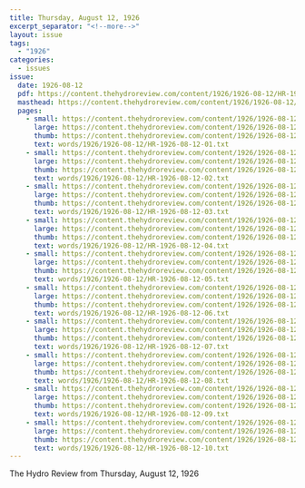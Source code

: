 ```yaml
---
title: Thursday, August 12, 1926
excerpt_separator: "<!--more-->"
layout: issue
tags:
  - "1926"
categories:
  - issues
issue:
  date: 1926-08-12
  pdf: https://content.thehydroreview.com/content/1926/1926-08-12/HR-1926-08-12.pdf
  masthead: https://content.thehydroreview.com/content/1926/1926-08-12/masthead/HR-1926-08-12.jpg
  pages:
    - small: https://content.thehydroreview.com/content/1926/1926-08-12/small/HR-1926-08-12-01.jpg
      large: https://content.thehydroreview.com/content/1926/1926-08-12/large/HR-1926-08-12-01.jpg
      thumb: https://content.thehydroreview.com/content/1926/1926-08-12/thumbnails/HR-1926-08-12-01.jpg
      text: words/1926/1926-08-12/HR-1926-08-12-01.txt
    - small: https://content.thehydroreview.com/content/1926/1926-08-12/small/HR-1926-08-12-02.jpg
      large: https://content.thehydroreview.com/content/1926/1926-08-12/large/HR-1926-08-12-02.jpg
      thumb: https://content.thehydroreview.com/content/1926/1926-08-12/thumbnails/HR-1926-08-12-02.jpg
      text: words/1926/1926-08-12/HR-1926-08-12-02.txt
    - small: https://content.thehydroreview.com/content/1926/1926-08-12/small/HR-1926-08-12-03.jpg
      large: https://content.thehydroreview.com/content/1926/1926-08-12/large/HR-1926-08-12-03.jpg
      thumb: https://content.thehydroreview.com/content/1926/1926-08-12/thumbnails/HR-1926-08-12-03.jpg
      text: words/1926/1926-08-12/HR-1926-08-12-03.txt
    - small: https://content.thehydroreview.com/content/1926/1926-08-12/small/HR-1926-08-12-04.jpg
      large: https://content.thehydroreview.com/content/1926/1926-08-12/large/HR-1926-08-12-04.jpg
      thumb: https://content.thehydroreview.com/content/1926/1926-08-12/thumbnails/HR-1926-08-12-04.jpg
      text: words/1926/1926-08-12/HR-1926-08-12-04.txt
    - small: https://content.thehydroreview.com/content/1926/1926-08-12/small/HR-1926-08-12-05.jpg
      large: https://content.thehydroreview.com/content/1926/1926-08-12/large/HR-1926-08-12-05.jpg
      thumb: https://content.thehydroreview.com/content/1926/1926-08-12/thumbnails/HR-1926-08-12-05.jpg
      text: words/1926/1926-08-12/HR-1926-08-12-05.txt
    - small: https://content.thehydroreview.com/content/1926/1926-08-12/small/HR-1926-08-12-06.jpg
      large: https://content.thehydroreview.com/content/1926/1926-08-12/large/HR-1926-08-12-06.jpg
      thumb: https://content.thehydroreview.com/content/1926/1926-08-12/thumbnails/HR-1926-08-12-06.jpg
      text: words/1926/1926-08-12/HR-1926-08-12-06.txt
    - small: https://content.thehydroreview.com/content/1926/1926-08-12/small/HR-1926-08-12-07.jpg
      large: https://content.thehydroreview.com/content/1926/1926-08-12/large/HR-1926-08-12-07.jpg
      thumb: https://content.thehydroreview.com/content/1926/1926-08-12/thumbnails/HR-1926-08-12-07.jpg
      text: words/1926/1926-08-12/HR-1926-08-12-07.txt
    - small: https://content.thehydroreview.com/content/1926/1926-08-12/small/HR-1926-08-12-08.jpg
      large: https://content.thehydroreview.com/content/1926/1926-08-12/large/HR-1926-08-12-08.jpg
      thumb: https://content.thehydroreview.com/content/1926/1926-08-12/thumbnails/HR-1926-08-12-08.jpg
      text: words/1926/1926-08-12/HR-1926-08-12-08.txt
    - small: https://content.thehydroreview.com/content/1926/1926-08-12/small/HR-1926-08-12-09.jpg
      large: https://content.thehydroreview.com/content/1926/1926-08-12/large/HR-1926-08-12-09.jpg
      thumb: https://content.thehydroreview.com/content/1926/1926-08-12/thumbnails/HR-1926-08-12-09.jpg
      text: words/1926/1926-08-12/HR-1926-08-12-09.txt
    - small: https://content.thehydroreview.com/content/1926/1926-08-12/small/HR-1926-08-12-10.jpg
      large: https://content.thehydroreview.com/content/1926/1926-08-12/large/HR-1926-08-12-10.jpg
      thumb: https://content.thehydroreview.com/content/1926/1926-08-12/thumbnails/HR-1926-08-12-10.jpg
      text: words/1926/1926-08-12/HR-1926-08-12-10.txt
---
```


The Hydro Review from Thursday, August 12, 1926

<!--more-->

